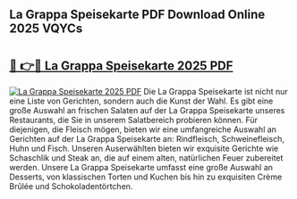 ## La Grappa Speisekarte PDF Download Online 2025 VQYCs

# <h2><a href="http://gc882b9.nevu.top/?p=La+Grappa+Speisekarte">🔗 👉🔴 La Grappa Speisekarte 2025 PDF</a></h2>

[![La Grappa Speisekarte 2025 PDF](https://i.imgur.com/dBaPXMq.png)](http://gc882b9.nevu.top/?p=La+Grappa+Speisekarte)
Die La Grappa Speisekarte ist nicht nur eine Liste von Gerichten, sondern auch die Kunst der Wahl. Es gibt eine große Auswahl an frischen Salaten auf der La Grappa Speisekarte unseres Restaurants, die Sie in unserem Salatbereich probieren können. Für diejenigen, die Fleisch mögen, bieten wir eine umfangreiche Auswahl an Gerichten auf der La Grappa Speisekarte an: Rindfleisch, Schweinefleisch, Huhn und Fisch. Unseren Auserwählten bieten wir exquisite Gerichte wie Schaschlik und Steak an, die auf einem alten, natürlichen Feuer zubereitet werden. Unsere La Grappa Speisekarte umfasst eine große Auswahl an Desserts, von klassischen Torten und Kuchen bis hin zu exquisiten Crème Brûlée und Schokoladentörtchen.
